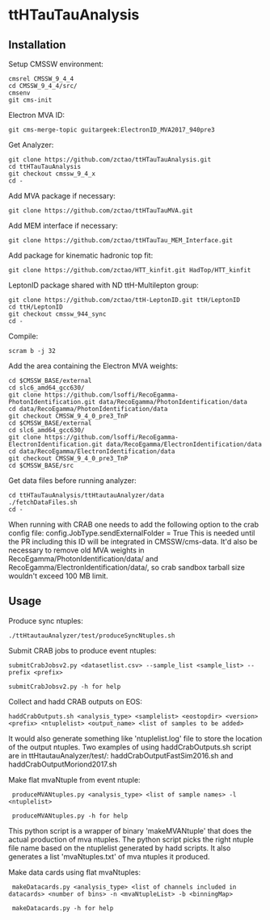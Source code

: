 # ttHTauTauAnalysis

## Installation

Setup CMSSW environment:

	cmsrel CMSSW_9_4_4
	cd CMSSW_9_4_4/src/
	cmsenv
	git cms-init

Electron MVA ID:

	git cms-merge-topic guitargeek:ElectronID_MVA2017_940pre3

Get Analyzer:

	git clone https://github.com/zctao/ttHTauTauAnalysis.git
	cd ttHTauTauAnalysis
	git checkout cmssw_9_4_x
	cd -

Add MVA package if necessary:

	git clone https://github.com/zctao/ttHTauTauMVA.git

Add MEM interface if necessary:

	git clone https://github.com/zctao/ttHTauTau_MEM_Interface.git

Add package for kinematic hadronic top fit:

	git clone https://github.com/zctao/HTT_kinfit.git HadTop/HTT_kinfit

LeptonID package shared with ND ttH-Multilepton group:

	git clone https://github.com/zctao/ttH-LeptonID.git ttH/LeptonID
	cd ttH/LeptonID
	git checkout cmssw_944_sync
	cd -
	

Compile:

	scram b -j 32

Add the area containing the Electron MVA weights:

	cd $CMSSW_BASE/external
	cd slc6_amd64_gcc630/
	git clone https://github.com/lsoffi/RecoEgamma-PhotonIdentification.git data/RecoEgamma/PhotonIdentification/data
	cd data/RecoEgamma/PhotonIdentification/data
	git checkout CMSSW_9_4_0_pre3_TnP
	cd $CMSSW_BASE/external
	cd slc6_amd64_gcc630/
	git clone https://github.com/lsoffi/RecoEgamma-ElectronIdentification.git data/RecoEgamma/ElectronIdentification/data
	cd data/RecoEgamma/ElectronIdentification/data
	git checkout CMSSW_9_4_0_pre3_TnP
	cd $CMSSW_BASE/src

Get data files before running analyzer:

	cd ttHTauTauAnalysis/ttHtautauAnalyzer/data
	./fetchDataFiles.sh
	cd -

When running with CRAB one needs to add the following option to the crab config file: config.JobType.sendExternalFolder = True This is needed until the PR including this ID will be integrated in CMSSW/cms-data.
It'd also be necessary to remove old MVA weights in RecoEgamma/PhotonIdentification/data/ and RecoEgamma/ElectronIdentification/data/, so crab sandbox tarball size wouldn't exceed 100 MB limit.

## Usage

Produce sync ntuples:

	./ttHtautauAnalyzer/test/produceSyncNtuples.sh

Submit CRAB jobs to produce event ntuples:
	   
	submitCrabJobsv2.py <datasetlist.csv> --sample_list <sample_list> --prefix <prefix>
	
	submitCrabJobsv2.py -h for help

Collect and hadd CRAB outputs on EOS:

	haddCrabOutputs.sh <analysis_type> <samplelist> <eostopdir> <version> <prefix> <ntuplelist> <output_name> <list of samples to be added>

It would also generate something like 'ntuplelist.log' file to store the location of the output ntuples. Two examples of using haddCrabOutputs.sh script are in ttHtautauAnalyzer/test/: haddCrabOutputFastSim2016.sh and haddCrabOutputMoriond2017.sh

Make flat mvaNtuple from event ntuple:

	 produceMVANtuples.py <analysis_type> <list of sample names> -l <ntuplelist>

	 produceMVANtuples.py -h for help

This python script is a wrapper of binary 'makeMVANtuple' that does the actual production of mva ntuples. The python script picks the right ntuple file name based on the ntuplelist generated by hadd scripts. It also generates a list 'mvaNtuples.txt' of mva ntuples it produced.

Make data cards using flat mvaNtuples:

	 makeDatacards.py <analysis_type> <list of channels included in datacards> <number of bins> -n <mvaNtupleList> -b <binningMap>

	 makeDatacards.py -h for help
